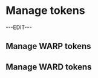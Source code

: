 ﻿---
sidebar_position: 6
---

# Manage tokens

---EDIT---

## Manage WARP tokens

## Manage WARD tokens